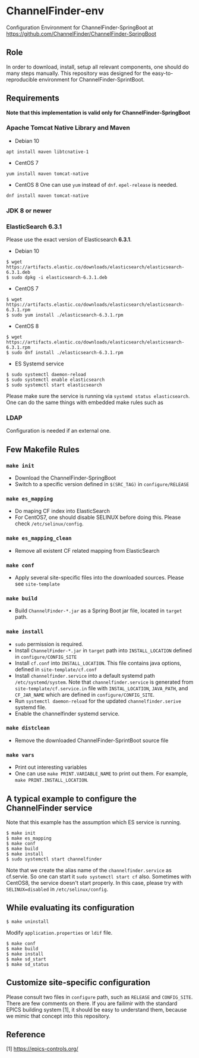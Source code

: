 ChannelFinder-env
===
Configuration Environment for ChannelFinder-SpringBoot at https://github.com/ChannelFinder/ChannelFinder-SpringBoot

## Role
In order to download, install, setup all relevant components, one should do many steps manually. This repository was designed for the easy-to-reproducible environment for ChannelFinder-SprintBoot.

## Requirements

**Note that this implementation is valid only for ChannelFinder-SpringBoot**


### Apache Tomcat Native Library and Maven

* Debian 10

```
apt install maven libtcnative-1
```


* CentOS 7

```
yum install maven tomcat-native 
```


* CentOS 8
One can use `yum` instead of `dnf`. `epel-release` is needed. 
```
dnf install maven tomcat-native 
```




### JDK 8 or newer

### ElasticSearch 6.3.1

Please use the exact version of Elasticsearch **6.3.1**.

* Debian 10
```
$ wget https://artifacts.elastic.co/downloads/elasticsearch/elasticsearch-6.3.1.deb
$ sudo dpkg -i elasticsearch-6.3.1.deb
```

* CentOS 7
```
$ wget https://artifacts.elastic.co/downloads/elasticsearch/elasticsearch-6.3.1.rpm
$ sudo yum install ./elasticsearch-6.3.1.rpm
```

* CentOS 8
```
$ wget https://artifacts.elastic.co/downloads/elasticsearch/elasticsearch-6.3.1.rpm
$ sudo dnf install ./elasticsearch-6.3.1.rpm
```

* ES Systemd service

```
$ sudo systemctl daemon-reload
$ sudo systemctl enable elasticsearch
$ sudo systemctl start elasticsearch
```
Please make sure the service is running via `systemd status elasticsearch`. One can do the same things with embedded make rules such as 


###  LDAP 
Configuration is needed if an external one.


## Few Makefile Rules

### `make init`
* Download the ChannelFinder-SpringBoot
* Switch to a specific version defined in `$(SRC_TAG)` in `configure/RELEASE`

### `make es_mapping`

* Do maping CF index into ElasticSearch
* For CentOS7, one should disable SELINUX before doing this. Please check `/etc/selinux/config`.

### `make es_mapping_clean`
* Remove all existent CF related mapping from ElasticSearch

### `make conf`
* Apply several site-specific files into the downloaded sources. Please see `site-template`

### `make build`
* Build `ChannelFinder-*.jar` as a Spring Boot jar file, located in `target` path.

### `make install`
* `sudo` permission is required.
* Install `ChannelFinder-*.jar` in `target` path into `INSTALL_LOCATION` defined in `configure/CONFIG_SITE`
* Install `cf.conf` into `INSTALL_LOCATION`. This file contains java options, defined in `site-template/cf.conf`
* Install `channelfinder.service` into a default systemd path `/etc/systemd/system`. Note that `channelfinder.service` is generated from `site-template/cf.service.in` file with `INSTAL_LOCATION`, `JAVA_PATH`, and `CF_JAR_NAME` which are defined in `configure/CONFIG_SITE`.
* Run `systemctl daemon-reload` for the updated `channelfinder.serive` systemd file. 
* Enable the channelfinder systemd service.

### `make distclean`
* Remove the downloaded ChannelFinder-SprintBoot source file

### `make vars`
* Print out interesting variables
* One can use `make PRINT.VARIABLE_NAME` to print out them. For example,  `make PRINT.INSTALL_LOCATION`.

## A typical example to configure the ChannelFinder service

Note that this example has the assumption which ES service is running.


```
$ make init
$ make es_mapping
$ make conf
$ make build
$ make install
$ sudo systemctl start channelfinder
```

Note that we create the alias name of the `channelfinder.service` as cf.servie. So one can start it `sudo systemctl start cf` also. Sometimes with CentOS8, the service doesn't start properly. In this case, please try with `SELINUX=disabled` in `/etc/selinux/config`.

## While evaluating its configuration 

```
$ make uninstall
```
Modify `application.properties` or `ldif` file. 
```
$ make conf
$ make build
$ make install
$ make sd_start
$ make sd_status
```

## Customize site-specific configuration
Please consult two files in `configure` path, such as `RELEASE` and `CONFIG_SITE`. There are few comments on there. If you are failimir with the standard EPICS building system [1], it should be easy to understand them, because we mimic that concept into this repository. 


## Reference

[1] https://epics-controls.org/


